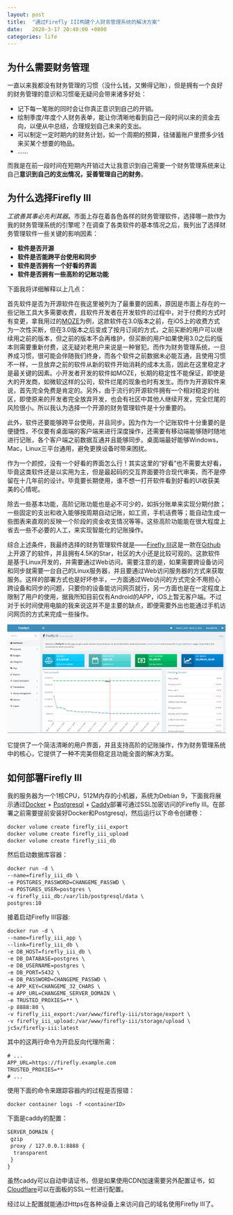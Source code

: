 ```yaml
---
layout: post
title:  "通过Firefly III构建个人财务管理系统的解决方案"
date:   2020-3-17 20:40:00 +0800
categories: life
---
```


## 为什么需要财务管理

一直以来我都没有财务管理的习惯（没什么钱，又懒得记账），但是拥有一个良好的财务管理的意识和习惯毫无疑问会带来诸多好处：

* 记下每一笔账的同时会让你真正意识到自己的开销。
* 绘制季度/年度个人财务表单，能让你清晰地看到自己一段时间以来的资金去向，以便从中总结，合理规划自己未来的支出。
* 可以制定一定时期内的财务计划，如一个周期的预算，往储蓄账户里攒多少钱来买某个想要的物品。
* ......

而我是在前一段时间在短期内开销过大让我意识到自己需要一个财务管理系统来让自己**意识到自己的支出情况，妥善管理自己的财务**。

## 为什么选择Firefly III

*工欲善其事必先利其器*。市面上存在着各色各样的财务管理软件，选择哪一款作为我的财务管理系统的引擎呢？在调查了各类软件的基本情况之后，我列出了选择财务管理软件一些关键的影响因素：

* **软件是否开源**
* **软件是否能跨平台使用和同步**
* **软件是否拥有一个好看的界面**
* **软件是否拥有一些高阶的记账功能**

下面我将详细解释以上几点：

首先软件是否为开源软件在我这里被列为了最重要的因素，原因是市面上存在的一些记账工具大多需要收费，且软件开发者在开发软件的过程中，对于付费的方式时有变更，拿我用过的[MOZE](https://moze.app/)为例，这款软件在3.0版本之前，在iOS上的收费方式为一次性买断，但在3.0版本之后变成了按月订阅的方式，之前买断的用户可以继续用之前的版本，但之前的版本不会再维护，但买断的用户如果使用3.0之后的版本则需要重新付费，这无疑对老用户来说是一种冒犯。而作为财务管理系统，一旦养成习惯，很可能会伴随我们终身，而各个软件之前数据未必能互通，且使用习惯不一样，一旦放弃之前的软件从新的软件开始消耗的成本太高，因此在这里稳定才是最关键的因素。小开发者开发的软件如MOZE，长期的稳定性不能保证，即使是大的开发商，如微软这样的公司，软件烂尾的现象也时有发生。而作为开源软件来说，首先完全免费是肯定的。另外，由于流行的开源软件拥有一个相对稳定的社区，即使原来的开发者完全放弃开发，也会有社区中其他人继续开发，完全烂尾的风险很小。所以我认为选择一个开源的财务管理软件是十分重要的。

此外，软件还要能够跨平台使用，并且同步。因为作为一个记账软件十分重要的是便捷性，不仅要有桌面端的客户端来进行深度操作，还需要有移动端能够随时随地进行记账，各个客户端之前数据互通并且能够同步。桌面端最好能够Windows，Mac，Linux三平台通用，避免更换设备时带来困扰。

作为一个颜控，没有一个好看的界面怎么行！其实这里的“好看”也不需要太好看，毕竟这类软件还是以实用为主，但是最起码的交互界面要符合现代审美，而不是停留在十几年前的设计。毕竟要长期使用，谁不想一打开软件看到好看的UI收获美美的心情呢。

除去一些基本功能，高阶记账功能也是必不可少的，如拆分账单来实现分期付款；一些固定的支出和收入能够按周期自动记账，如工资，手机话费等；能自动生成一些图表来直观的反映一个阶段的资金收支情况等等。这些高阶功能能在很大程度上省去一些不必要的人工，来实现智能化的记账操作。

综合上述条件，我最终选择的财务管理软件就是——[Firefly III](https://github.com/firefly-iii/firefly-iii)这是一款在[Github](https://github.com)上开源了的软件，并且拥有4.5K的Star，社区的大小还是比较可观的。这款软件是基于Linux开发的，并需要通过Web访问。需要注意的是，如果需要跨设备访问和同步就需要一台自己的Linux服务器，并且要通过Web访问服务器的方式来获取服务。这样的部署方式也是好坏参半，一方面通过Web访问的方式完全不用担心跨设备和同步的问题，只要你的设备能访问网页就行，另一方面也是在一定程度上限制了用户的使用，据我所知目前仅有Android的APP，iOS上暂无客户端。不过对于长时间使用电脑的我来说这并不是主要的缺点，即便需要外出也能通过手机访问网页的方式来完成一些操作。

![bea785823dba6858288e609e959a0996.png](/assets/68c79d4f8b074123b88bdac1be6f166e.png)

它提供了一个简洁清晰的用户界面，并且支持高阶的记账操作，作为财务管理系统中的核心，它提供了一种不完美但稳定且功能全面的解决方案。

## 如何部署Firefly III

我的服务器为一个1核CPU，512M内存的小机器，系统为Debian 9，下面我将展示通过[Docker](https://docker.com) + [Postgresql](https://postgresql.org) + [Caddy](https://caddyserver.com/)部署可通过SSL加密访问的Firefly III。在部署之前需要提前安装好Docker和Postgresql，然后运行以下命令创建卷：
```
docker volume create firefly_iii_export
docker volume create firefly_iii_upload
docker volume create firefly_iii_db
```
然后启动数据库容器：
```
docker run -d \
--name=firefly_iii_db \
-e POSTGRES_PASSWORD=CHANGEME_PASSWD \
-e POSTGRES_USER=postgres \
-v firefly_iii_db:/var/lib/postgresql/data \
postgres:10
```
接着启动Firefly III容器:
```
docker run -d \
--name=firefly_iii_app \
--link=firefly_iii_db \
-e DB_HOST=firefly_iii_db \
-e DB_DATABASE=postgres \
-e DB_USERNAME=postgres \
-e DB_PORT=5432 \
-e DB_PASSWORD=CHANGEME_PASSWD \
-e APP_KEY=CHANGEME_32_CHARS \
-e APP_URL=CHANGEME_SERVER_DOMAIN \
-e TRUSTED_PROXIES=** \
-p 8888:80 \
-v firefly_iii_export:/var/www/firefly-iii/storage/export \
-v firefly_iii_upload:/var/www/firefly-iii/storage/upload \
jc5x/firefly-iii:latest
```
其中的这两行命令为开启反向代理所需：
```
# ...
APP_URL=https://firefly.example.com
TRUSTED_PROXIES=**
# ...
```
使用下面的命令来跟踪容器内的过程是否报错：
```
docker container logs -f <containerID>
```
下面是caddy的配置：
```
SERVER_DOMAIN {
 gzip
 proxy / 127.0.0.1:8888 {
  transparent
 }
}
```
虽然caddy可以自动申请证书，但是如果使用CDN加速需要另外配置证书，如[Cloudflare](https://cloudflare.com)可以在面板的SSL一栏进行配置。

经过以上配置就能通过Https在各种设备上来访问自己的域名使用Firefly III了。